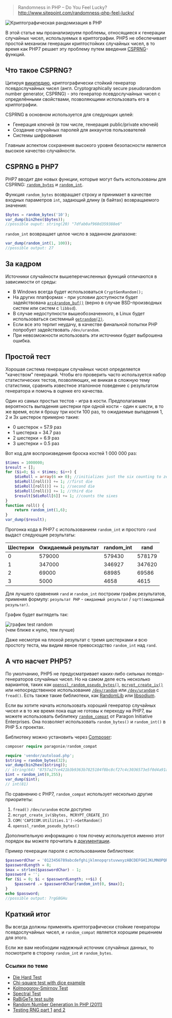 >Randomness in PHP – Do You Feel Lucky?
http://www.sitepoint.com/randomness-php-feel-lucky/

![Криптографическая рандомизация в PHP](https://habrastorage.org/files/dd7/176/96c/dd717696cc1a4dc69497bb7d06734f94.jpg "Криптографическая рандомизация в PHP")

В этой статье мы проанализируем проблемы, относящиеся к генерации случайных чисел, используемых в криптографии. PHP5 не обеспечивает простой механизм генерации криптостойких случайных чисел, в то время как PHP7 решает эту проблему путем введения [CSPRNG](https://ru.wikipedia.org/wiki/Криптографически_стойкий_генератор_псевдослучайных_чисел)-функций.

## Что такое CSPRNG?

Цитируя [википедию](https://ru.wikipedia.org/wiki/Криптографически_стойкий_генератор_псевдослучайных_чисел), криптографически стойкий генератор псевдослучайных чисел (англ. Cryptographically secure pseudorandom number generator, CSPRNG) - это генератор псевдослучайных чисел с определёнными свойствами, позволяющими использовать его в криптографии.

CSPRNG в основном используется для следующих целей:

*	Генерация ключей (в том числе, генерация public/private ключей)
*	Создание случайных паролей для аккаунтов пользователей
*	Системы шифрования

Главным аспектом сохранения высокого уровня безопасности является высокое качество случайности.

## CSPRNG в PHP7

PHP7 вводит две новых функции, которые могут быть использованы для CSPRNG: [`random_bytes`](http://php.net/manual/en/function.random-bytes.php) и [`random_int`](http://php.net/manual/en/function.random-int.php).

Функция `random_bytes` возвращает строку и принимает в качестве входных параметров `int`, задающий длину (в байтах) возвращаемого значения:

```php
$bytes = random_bytes('10');
var_dump(bin2hex($bytes));
//possible ouput: string(20) "7dfab0af960d359388e6"  
```

`random_int` возвращает целое число в заданном диапазоне:

```php
var_dump(random_int(1, 100));
//possible output: 27
```

## За кадром

Источники случайности вышеперечисленных функций отличаются в зависимости от среды:

*	В Windows всегда будет использоваться `CryptGenRandom();`
*	На других платформах - при условии доступности будет задействована [`arc4random_buf()`](http://www.openbsd.org/cgi-bin/man.cgi/OpenBSD-current/man3/arc4random.3) (верно в случае BSD-производных систем или систем с `libbsd`).
*   В случае недоступности вышеобозначенного, в Linux будет использоваться системный [`getrandom(2)`](http://man7.org/linux/man-pages/man2/getrandom.2.html).
*	Если все это терпит неудачу, в качестве финальной попытки PHP попробует задействовать `/dev/urandom`.
*	При невозможности использовать эти источники будет выброшена ошибка.

## Простой тест

Хорошая система генерации случайных чисел определяется "качеством" генераций. Чтобы его проверить часто используется набор статистических тестов, позволяющих, не вникая в сложную тему статистики, сравнить известное эталонное поведение с результатом генератора и помочь в оценке его качества.

Один из самых простых тестов - игра в кости. Предполагаемая вероятность выпадения шестерки при одной кости - один к шести, в то же время, если я брошу три кости 100 раз, то ожидаемые выпадения 1, 2 и 3х шестерок примерно такие:

*   0 шестерок = 57.9 раз
*   1 шестерка = 34.7 раз
*   2 шестерки = 6.9 раз
*   3 шестерки = 0.5 раз

Вот код для воспроизведения броска костей 1 000 000 раз:

```php
$times = 1000000;
$result = [];
for ($i=0; $i < $times; $i++) {
    $dieRoll = array(6 => 0); //initializes just the six counting to zero
    $dieRoll[roll()] += 1; //first die
    $dieRoll[roll()] += 1; //second die
    $dieRoll[roll()] += 1; //third die
    $result[$dieRoll[6]] += 1; //counts the sixes
}
function roll() {
    return random_int(1,6);
}
var_dump($result);
```

Прогонка кода в PHP7 c использованием `random_int` и простого `rand` выдаст следующие результаты:

| Шестерки | Ожидаемый результат | random_int | rand   |
|----------|---------------------|------------|--------|
| 0        | 579000              | 579430     | 578179 |
| 1        | 347000              | 346927     | 347620 |
| 2        | 69000               | 68985      | 69586  |
| 3        | 5000                | 4658       | 4615   |

Для лучшего сравнения `rand` и `random_int` построим график результатов, применяя формулу: `результат PHP` - `ожидаемый результат` / `sqrt(ожидаемый результат)`.

График будет выглядеть так:

![график test random](https://habrastorage.org/files/942/335/eef/942335eef1ae4f09935722986e17d66a.png "график test random")  
(чем ближе к нулю, тем лучше)

Даже несмотря на плохой результат с тремя шестерками и всю простоту теста, мы видим явное превосходство `random_int` над `rand`.

## А что насчет PHP5?

По умолчанию, PHP5 не предусматривает каких-либо сильных псевдо-генераторов случайных чисел. Но на самом деле есть несколько вариантов, таких как [`openssl_random_pseudo_bytes()`](http://php.net/manual/en/function.openssl-random-pseudo-bytes.php), [`mcrypt_create_iv()`](http://php.net/manual/en/function.mcrypt-create-iv.php) или непосредственное использование [`/dev/random`](https://en.wikipedia.org/wiki//dev/random) или [`/dev/urandom`](https://en.wikipedia.org/wiki//dev/random) с `fread()`. Есть также такие библиотеки, как [RandomLib](https://github.com/ircmaxell/RandomLib) или [libsodium](https://pecl.php.net/package/libsodium).

Если вы хотите начать использовать хороший генератор случайных чисел и в то же время пока еще не готовы к переходу на PHP7, вы можете использовать библитеку [`random_compat`](https://github.com/paragonie/random_compat) от Paragon Initiative Enterprises. Она позволяет использовать `random_bytes()` и `random_int()` в PHP 5.х проектах.

Библиотеку можно установить через [Composer](https://getcomposer.org/):

```php
composer require paragonie/random_compat

require 'vendor/autoload.php';
$string = random_bytes(32);
var_dump(bin2hex($string));
// string(64) "8757a27ce421b3b9363b7825104f8bc8cf27c4c3036573e5f0d4a91ad2aaec6f"
$int = random_int(0,255);
var_dump($int);
// int(81)
```

По сравнению с PHP7, `random_compat` использует несколько другие приоритеты:

1.	`fread()` `/dev/urandom` если доступно
2.	`mcrypt_create_iv($bytes, MCRYPT_CREATE_IV)`
3.	`COM('CAPICOM.Utilities.1')->GetRandom()`
4.	`openssl_random_pseudo_bytes()`

Дополнительную информацию о том почему используется именно этот порядок вы можете прочитать в [документации](https://github.com/paragonie/random_compat/blob/master/ERRATA.md).

Пример генерации пароля с использованием библиотеки:

```php
$passwordChar = '0123456789abcdefghijklmnopqrstuvwxyzABCDEFGHIJKLMNOPQRSTUVWXYZ';
$passwordLength = 8;
$max = strlen($passwordChar) - 1;
$password = '';
for ($i = 0; $i < $passwordLength; ++$i) {
    $password .= $passwordChar[random_int(0, $max)];
}
echo $password;
//possible output: 7rgG8GHu
```

## Краткий итог

Вы всегда должны применять криптографически стойкие генераторы псевдослучайных чисел, и `random_compat` является хорошим решением для этого.

Если же вам необходим надежный источник случайных данных, то посмотрите в сторону `random_int` и `random_bytes`.

### Ссылки по теме

*	[Die Hard Test](https://en.wikipedia.org/wiki/Diehard_tests)
*	[Chi-square test with dice example](http://bit.ly/1Mrptf5)
*	[Kolmogorov-Smirnov Test](https://en.wikipedia.org/wiki/Kolmogorov-Smirnov_test)
*	[Spectral Test](http://random.mat.sbg.ac.at/tests/theory/spectral/)
*	[RaBiGeTe test suite](http://cristianopi.altervista.org/RaBiGeTe_MT)
*	[Random Number Generation In PHP (2011)](http://cristianopi.altervista.org/RaBiGeTe_MT)
*	[Testing RNG part 1](http://ubm.io/1Ot46vL) [and 2](http://ubm.io/1VNzh3N)
